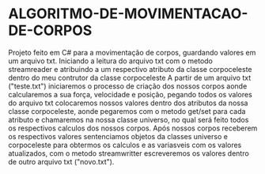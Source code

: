 # ALGORITMO-DE-MOVIMENTACAO-DE-CORPOS
Projeto feito em C# para a movimentação de corpos, guardando valores em um arquivo txt.
Iniciando a leitura do arquivo txt com o metodo streamreader e atribuindo a um respectivo
atributo da classe corpoceleste dentro do meu contrutor da classe corpoceleste
A partir de um arquivo txt ("teste.txt") iniciaremos o processo de criação dos nossos corpos
aonde calcularemos a sua força, velocidade e posição, pegando todos os valores do arquivo txt
colocaremos nossos valores dentro dos atributos da nossa classe corpoceleste, aonde pegaremos
com o metodo get/set para cada atributo e chamaremos na nossa classe universo, no qual será feito
todos os respectivos calculos dos nossos corpos. Após nossos corpos receberem os respectivos valores 
sentenciamos objetos da classes universo e corpoceleste para obtermos os calculos e as variasveis com os valores
atualizados, com o metodo streamwritter escreveremos os valores dentro de outro arquivo txt ("novo.txt").
